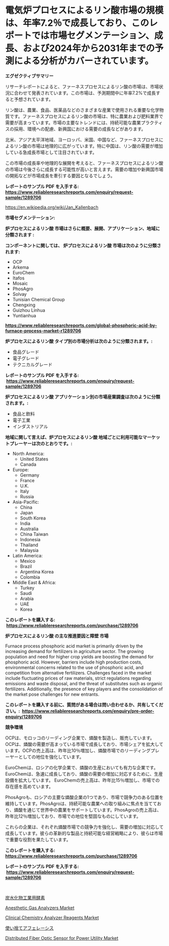 <p><h1>電気炉プロセスによるリン酸市場の規模は、年率7.2％で成長しており、このレポートでは市場セグメンテーション、成長、および2024年から2031年までの予測による分析がカバーされています。</h1></p><p><strong>エグゼクティブサマリー</strong></p>
<p><p>リサーチレポートによると、ファーネスプロセスによるリン酸の市場は、市場状況に合わせて発表されています。この市場は、予測期間中に年率7.2%で成長すると予想されています。</p><p>リン酸は、農業、食品、医薬品などのさまざまな産業で使用される重要な化学物質です。ファーネスプロセスによるリン酸の市場は、特に農業および肥料業界で需要が高まっています。市場の主要なトレンドには、持続可能な農業プラクティスの採用、環境への配慮、新興国における需要の成長などがあります。</p><p>北米、アジア太平洋地域、ヨーロッパ、米国、中国など、ファーネスプロセスによるリン酸の市場は地理的に広がっています。特に中国は、リン酸の需要が増加している急成長市場として注目されています。</p><p>この市場の成長率や地理的な展開を考えると、ファーネスプロセスによるリン酸の市場は今後さらに成長する可能性が高いと言えます。需要の増加や新興国市場の開拓などが市場成長を牽引する要因となるでしょう。</p></p>
<p><strong>レポートのサンプル PDF を入手する: <a href="https://www.reliableresearchreports.com/enquiry/request-sample/1289706">https://www.reliableresearchreports.com/enquiry/request-sample/1289706</a></strong></p>
<p><a href="https://en.wikipedia.org/wiki/Jan_Kallenbach">https://en.wikipedia.org/wiki/Jan_Kallenbach</a></p>
<p><strong>市場セグメンテーション:</strong></p>
<p><strong> 炉プロセスによるリン酸 市場はさらに概要、展開、アプリケーション、地域に分類されます :</strong></p>
<p><strong>コンポーネントに関しては、 炉プロセスによるリン酸 市場は次のように分類されます: &nbsp;</strong></p>
<p><ul><li>OCP</li><li>Arkema</li><li>EuroChem</li><li>Itafos</li><li>Mosaic</li><li>PhosAgro</li><li>Solvay</li><li>Tunisian Chemical Group</li><li>Chengxing</li><li>Guizhou Linhua</li><li>Yuntianhua</li></ul></p>
<p><strong><a href="https://www.reliableresearchreports.com/global-phosphoric-acid-by-furnace-process-market-r1289706">https://www.reliableresearchreports.com/global-phosphoric-acid-by-furnace-process-market-r1289706</a></strong></p>
<p><strong> 炉プロセスによるリン酸 タイプ別の市場分析は次のように分類されます。:</strong></p>
<p><ul><li>食品グレード</li><li>電子グレード</li><li>テクニカルグレード</li></ul></p>
<p><strong>レポートのサンプル PDF を入手する: &nbsp;<a href="https://www.reliableresearchreports.com/enquiry/request-sample/1289706">https://www.reliableresearchreports.com/enquiry/request-sample/1289706</a></strong></p>
<p><strong> 炉プロセスによるリン酸 アプリケーション別の市場産業調査は次のように分類されます。:</strong></p>
<p><ul><li>食品と飲料</li><li>電子工業</li><li>インダストリアル</li></ul></p>
<p><strong>地域に関して言えば、炉プロセスによるリン酸 地域ごとに利用可能なマーケットプレーヤーは次のとおりです。:</strong></p>
<p><ul>
    <li>
        North America:
        <ul>
            <li>United States</li>
            <li>Canada</li>
        </ul>
    </li>
    <li>
        Europe:
        <ul>
            <li>Germany</li>
            <li>France</li>
            <li>U.K.</li>
            <li>Italy</li>
            <li>Russia</li>
        </ul>
    </li>
    <li>
        Asia-Pacific:
        <ul>
            <li>China</li>
            <li>Japan</li>
            <li>South Korea</li>
            <li>India</li>
            <li>Australia</li>
            <li>China Taiwan</li>
            <li>Indonesia</li>
            <li>Thailand</li>
            <li>Malaysia</li>
        </ul>
    </li>
    <li>
        Latin America:
        <ul>
            <li>Mexico</li>
            <li>Brazil</li>
            <li>Argentina Korea</li>
            <li>Colombia</li>
        </ul>
    </li>
    <li>
        Middle East & Africa:
        <ul>
            <li>Turkey</li>
            <li>Saudi</li>
            <li>Arabia</li>
            <li>UAE</li>
            <li>Korea</li>
        </ul>
    </li>
    </ul></p>
<p><strong>このレポートを購入する: &nbsp;<a href="https://www.reliableresearchreports.com/purchase/1289706">https://www.reliableresearchreports.com/purchase/1289706</a></strong></p>
<p><strong>炉プロセスによるリン酸 の主な推進要因と障壁 市場</strong></p>
<p><p>Furnace process phosphoric acid market is primarily driven by the increasing demand for fertilizers in agriculture sector. The growing population and need for higher crop yields are boosting the demand for phosphoric acid. However, barriers include high production costs, environmental concerns related to the use of phosphoric acid, and competition from alternative fertilizers. Challenges faced in the market include fluctuating prices of raw materials, strict regulations regarding emissions and waste disposal, and the threat of substitutes such as organic fertilizers. Additionally, the presence of key players and the consolidation of the market pose challenges for new entrants.</p></p>
<p><strong>このレポートを購入する前に、質問がある場合は問い合わせるか、共有してください。:&nbsp; <a href="https://www.reliableresearchreports.com/enquiry/pre-order-enquiry/1289706">https://www.reliableresearchreports.com/enquiry/pre-order-enquiry/1289706</a></strong></p>
<p><strong>競争環境</strong></p>
<p><p>OCPは、モロッコのリーディング企業で、燐酸を製造し、販売しています。OCPは、燐酸の需要が高まっている市場で成長しており、市場シェアを拡大しています。OCPの売上高は、昨年比10％増加し、燐酸市場でのリーディングプレーヤーとしての地位を強化しています。</p><p>EuroChemは、ロシアの化学企業で、燐酸の生産においても有力な企業です。 EuroChemは、急速に成長しており、燐酸の需要の増加に対応するために、生産設備を拡大しています。 EuroChemの売上高は、昨年比15％増加し、市場での存在感を高めています。</p><p>PhosAgroも、ロシアの主要な燐酸企業の1つであり、市場で競争力のある位置を維持しています。PhosAgroは、持続可能な農業への取り組みに焦点を当てており、燐酸を通じて世界中の農業をサポートしています。PhosAgroの売上高は、昨年比12％増加しており、市場での地位を堅固なものにしています。</p><p>これらの企業は、それぞれ燐酸市場での競争力を強化し、需要の増加に対応して成長しています。彼らの革新的な製品と持続可能な経営戦略により、彼らは市場で重要な役割を果たしています。</p></p>
<p><strong>このレポートを購入する: &nbsp; <a href="https://www.reliableresearchreports.com/purchase/1289706">https://www.reliableresearchreports.com/purchase/1289706</a></strong></p>
<p><strong>レポートのサンプル PDF を入手する: &nbsp;<a href="https://www.reliableresearchreports.com/enquiry/request-sample/1289706">https://www.reliableresearchreports.com/enquiry/request-sample/1289706</a></strong><strong></strong></p>
<p>&nbsp;</p>
<p><p><a href="https://github.com/MosesSpinka1914/Market-Research-Report-List-2/blob/main/6065255175835.md">炭水化物工業用酵素</a></p><p><a href="https://github.com/AlysaLedner2023/Market-Research-Report-List-1/blob/main/anesthetic-gas-analyzers-market.md">Anesthetic Gas Analyzers Market</a></p><p><a href="https://github.com/JermaineCrona2023/Market-Research-Report-List-1/blob/main/clinical-chemistry-analyzer-reagents-market.md">Clinical Chemistry Analyzer Reagents Market</a></p><p><a href="https://github.com/bevdtkn4419963/Market-Research-Report-List-3/blob/main/6763952175834.md">使い捨てアフェレーシス</a></p><p><a href="https://www.linkedin.com/pulse/distributed-fiber-optic-sensor-power-utility-market-outlook-76lzf">Distributed Fiber Optic Sensor for Power Utility Market</a></p></p>